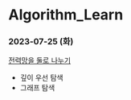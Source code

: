 # Algorithm_Learn
### 2023-07-25 (화)
[전력망을 둘로 나누기](https://school.programmers.co.kr/learn/courses/30/lessons/86971)
- 깊이 우선 탐색
- 그래프 탐색
